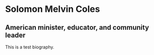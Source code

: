 # Solomon Melvin Coles
## American minister, educator, and community leader

This is a test biography.
